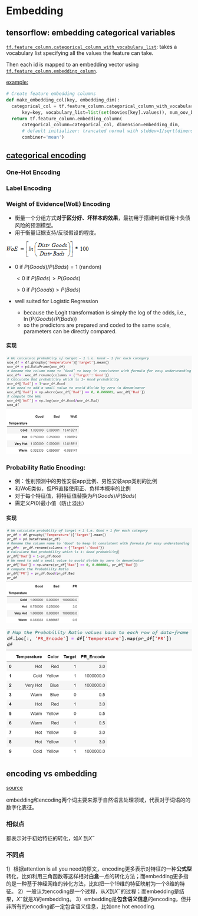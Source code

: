 # Embedding

## tensorflow: embedding categorical variables

[`tf.feature_column.categorical_column_with_vocabulary_list`](https://www.tensorflow.org/api_docs/python/tf/feature_column/categorical_column_with_vocabulary_list): takes a vocabulary list specifying all the values the feature can take.

Then each id is mapped to an embedding vector using [`tf.feature_column.embedding_column`](https://www.tensorflow.org/api_docs/python/tf/feature_column/embedding_column).

[example: ](https://colab.research.google.com/github/google/eng-edu/blob/main/ml/recommendation-systems/recommendation-systems.ipynb?authuser=1#scrollTo=VZB1J8l9o4ul)

```python
# Create feature embedding columns
def make_embedding_col(key, embedding_dim):
  categorical_col = tf.feature_column.categorical_column_with_vocabulary_list(
      key=key, vocabulary_list=list(set(movies[key].values)), num_oov_buckets=0)
  return tf.feature_column.embedding_column(
      categorical_column=categorical_col, dimension=embedding_dim,
      # default initializer: trancated normal with stddev=1/sqrt(dimension)
      combiner='mean')
```

## [categorical encoding](https://towardsdatascience.com/all-about-categorical-variable-encoding-305f3361fd02) 

### One-Hot Encoding

### Label Encoding

### Weight of Evidence(WoE) Encoding

- 衡量一个分组方式**对于区分好、坏样本的效果**，最初用于搭建判断信用卡负债风险的预测模型。
- 用于衡量证据支持/反驳假设的程度。

![img](embedding.assets/1*AqcqDwUB4fk8rcmbvxGiEQ.gif)

- $0$ if $P(Goods) / P(Bads) = 1$ (random)

  $<0$ if $P(Bads) > P(Goods)$ 

  $>0$ if $P(Goods) > P(Bads)$ 

- well suited for Logistic Regression

  - because the Logit transformation is simply the log of the odds, i.e., $\ln(P(Goods)/P(Bads))$
  - so the predictors are prepared and coded to the same scale,  parameters can be directly compared.

#### 实现

![1_F8ldfSn39-Ax223jI2G45A](embedding.assets/1_F8ldfSn39-Ax223jI2G45A.png)

### Probability Ratio Encoding: 

- 例：性别预测中的男性安装app比例、男性安装app类别的比例
- 和WoE类似，但PR直接使用正、负样本概率的比例
- 对于每个特征值，将特征值替换为$P(Goods)/P(Bads)$
- 需定义$P(0)$最小值（防止溢出）

#### 实现

![img](embedding.assets/1*o5_P9N-uDXsaRIjtp_4TFQ.png)

![img](embedding.assets/1*BnPVnqHotAuNcbMM1UnrIw.png)

## encoding vs embedding

[source](https://ai.stackexchange.com/questions/31632/can-i-always-use-encoding-and-embedding-interchangeably#:~:text=Encoding%20is%20related%20to%20decoding,category%2C%20e.g.%20differential%20manifolds)

embedding和encoding两个词主要来源于自然语言处理领域，代表对于词语的的数字化表征。

### **相似点**

都表示对于初始特征的转化，如$X$ 到$X^-$

### **不同点**

1）根据attention is all you need的原文，encoding更多表示对特征的一种**公式型**转化，比如利用三角函数等这样相对**白盒**一点的转化方法；而embedding更多指的是一种基于神经网络的转化方法，比如把一个19维的特征映射为一个8维的特征。
2）一般认为encoding是一个过程，从$X$到$X^-$的过程；而embedding是结果，$X^-$就是$X$的embedding。
3）embedding是**包含语义信息**的encoding，但并非所有的encoding都一定包含语义信息，比如one hot encoding. 

